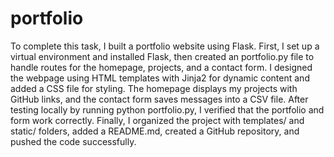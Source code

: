 # portfolio
To complete this task, I built a portfolio website using Flask.
First, I set up a virtual environment and installed Flask, then created an portfolio.py file to handle routes for the homepage, projects, and a contact form.
I designed the webpage using HTML templates with Jinja2 for dynamic content and added a CSS file for styling. 
The homepage displays my projects with GitHub links, and the contact form saves messages into a CSV file. 
After testing locally by running python portfolio.py, I verified that the portfolio and form work correctly. 
Finally, I organized the project with templates/ and static/ folders, added a README.md, created a GitHub repository, and pushed the code successfully.
